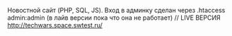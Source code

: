 Новостной сайт (PHP, SQL, JS). Вход в админку сделан через .htaccess admin:admin (в лайв версии пока что она не работает) // LIVE ВЕРСИЯ http://techwars.space.swtest.ru/ 
